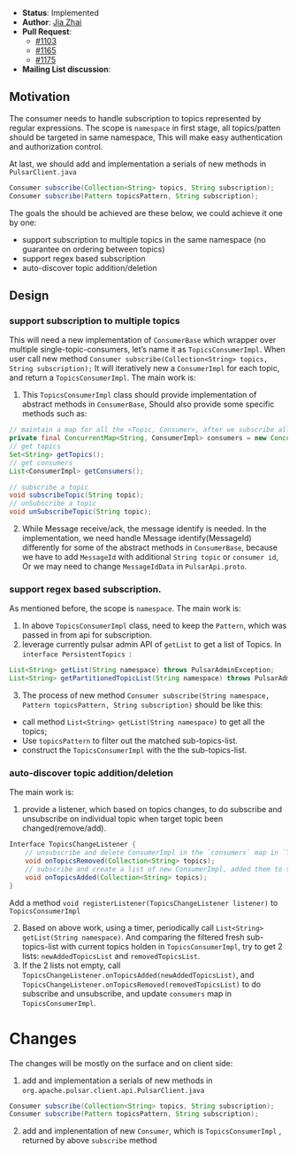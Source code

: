  * **Status**: Implemented
 * **Author**: [Jia Zhai](https://github.com/zhaijack)
 * **Pull Request**:
   - [#1103](https://github.com/apache/incubator-pulsar/pull/1103)
   - [#1165](https://github.com/apache/incubator-pulsar/pull/1165)
   - [#1175](https://github.com/apache/incubator-pulsar/pull/1175)
 * **Mailing List discussion**: 


## Motivation
The consumer needs to handle subscription to topics represented by regular expressions. The scope is `namespace` in first stage, all topics/patten should be targeted in same namespace, This will make easy authentication and authorization control.

At last, we should add and implementation a serials of new methods in `PulsarClient.java`
```java
Consumer subscribe(Collection<String> topics, String subscription);
Consumer subscribe(Pattern topicsPattern, String subscription);
```

The goals the should be achieved are these below, we could achieve it one by one:
- support subscription to multiple topics in the same namespace (no guarantee on ordering between topics)
- support regex based subscription
- auto-discover topic addition/deletion

## Design

### support subscription to multiple topics
This will need a new implementation of `ConsumerBase` which wrapper over multiple single-topic-consumers, let’s name it as `TopicsConsumerImpl`. 
When user call new method
`Consumer subscribe(Collection<String> topics, String subscription);`
It will iteratively new a `ConsumerImpl` for each topic, and return a `TopicsConsumerImpl`. The main work is:
 
1. This `TopicsConsumerImpl` class should provide implementation of abstract methods in `ConsumerBase`, Should also provide some specific methods such as:
```java
// maintain a map for all the <Topic, Consumer>, after we subscribe all the topics.
private final ConcurrentMap<String, ConsumerImpl> consumers = new ConcurrentHashMap<>();
// get topics
Set<String> getTopics();
// get consumers
List<ConsumerImpl> getConsumers();

// subscribe a topic
void subscribeTopic(String topic);
// unSubscribe a topic
void unSubscribeTopic(String topic);
```

2. While Message receive/ack, the message identify is needed. In the implementation, we need handle Message identify(MessageId) differently for some of the abstract methods in `ConsumerBase`, because we have to add `MessageId` with additional `String topic` or `consumer id`, Or we may need to change `MessageIdData` in `PulsarApi.proto`.



### support regex based subscription.
As mentioned before, the scope is `namespace`. The main work is:

1. In above `TopicsConsumerImpl` class, need to keep the `Pattern`, which was passed in from api for subscription.
2. leverage currently pulsar admin API of `getList` to get a list of Topics.
In `interface PersistentTopics `:
```java
List<String> getList(String namespace) throws PulsarAdminException;
List<String> getPartitionedTopicList(String namespace) throws PulsarAdminException;
```

3. The process of new method `Consumer subscribe(String namespace, Pattern topicsPattern, String subscription)` should be like this:
- call method `List<String> getList(String namespace)` to get all the topics;
- Use `topicsPattern` to filter out the matched sub-topics-list.
- construct the `TopicsConsumerImpl` with the the sub-topics-list.

### auto-discover topic addition/deletion
The main work is:
1. provide a listener, which based on topics changes, to do subscribe and unsubscribe on individual topic when target topic been changed(remove/add).
```java
Interface TopicsChangeListener {
	// unsubscribe and delete ConsumerImpl in the `consumers` map in `TopicsConsumerImpl` based on added topics.
	void onTopicsRemoved(Collection<String> topics);
	// subscribe and create a list of new ConsumerImpl, added them to the `consumers` map in `TopicsConsumerImpl`.
	void onTopicsAdded(Collection<String> topics);
}
```
Add a method `void registerListener(TopicsChangeListener listener)` to `TopicsConsumerImpl`

2. Based on above work, using a timer, periodically call `List<String> getList(String namespace)`. And comparing the filtered fresh sub-topics-list with current topics holden in `TopicsConsumerImpl`, try to get 2 lists: `newAddedTopicsList` and  `removedTopicsList`.
3. If the 2 lists not empty, call `TopicsChangeListener.onTopicsAdded(newAddedTopicsList)`, and `TopicsChangeListener.onTopicsRemoved(removedTopicsList)` to do subscribe and unsubscribe, and update `consumers` map in `TopicsConsumerImpl`.

# Changes
The changes will be mostly on the surface and on client side:
1. add and implementation a serials of new methods in `org.apache.pulsar.client.api.PulsarClient.java`
```java
Consumer subscribe(Collection<String> topics, String subscription);
Consumer subscribe(Pattern topicsPattern, String subscription);
```
2. add and implenentation of new `Consumer`, which is `TopicsConsumerImpl` , returned by above `subscribe` method